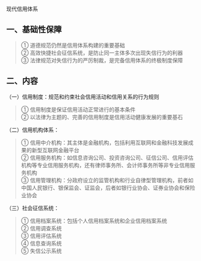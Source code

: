 





现代信用体系

## 一、基础性保障
> ① 道德规范仍然是信用体系构建的重要基础  
> ② 高效快捷社会征信系统，是防止同一主体多次出现失信行为的利器  
> ③ 法律规范对失信行为的严厉制裁，是完备信用体系的终极制度保障

## 二、内容

（一）信用制度：规范和约束社会信用活动和信用关系的行为规则  
> ① 信用制度是保证信用活动正常进行的基本条件  
> ② 以法律为主题的、完善的信用制度是信用活动健康发展的重要基石

（二）信用机构体系：
> ① 信用中介机构：其主体是金融机构，包括利用互联网和金融科技发展成果的新型互联网金融平台  
> ② 信用服务机构：如信息咨询公司、投资咨询公司、征信公司、信用评估机构等专业信用服务机构，还有律师事务所、会计师事务所等非专业信用服务机构  
> ③ 信用管理机构：分政府设立的监管机构和行业自律型管理机构，前者如中国人民银行、银保监会、证监会，后者如银行业协会、证券业协会和保险业协会

（三）社会征信系统：
> ① 信用档案系统：包括个人信用档案系统和企业信用档案系统  
> ② 信用调查系统  
> ③ 信用评估系统   
> ④ 信息查询系统  
> ⑤ 失信公示系统




